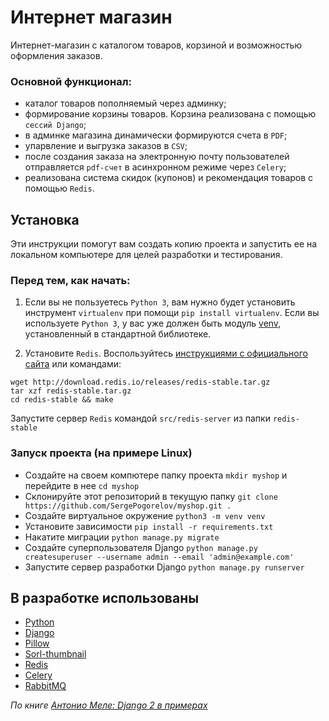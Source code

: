 # Интернет магазин

Интернет-магазин c  каталогом товаров, корзиной и возможностью оформления заказов. 

### Основной функционал:
- каталог товаров пополняемый через админку;
- формирование корзины товаров. Корзина реализована с помощью `сессий Django`;
- в админке магазина динамически формируются счета в `PDF`;
- упарвление и выгрузка заказов в `CSV`;
- после создания заказа  на электронную почту пользователей отправляется `pdf-счет` в асинхронном режиме через `Celery`;
- реализована система скидок (купонов) и рекомендация товаров с помощью `Redis`.


## Установка
Эти инструкции помогут вам создать копию проекта и запустить ее на локальном компьютере для целей разработки и тестирования.

### Перед тем, как начать:
1. Если вы не пользуетесь `Python 3`, вам нужно будет установить инструмент `virtualenv` при помощи `pip install virtualenv`. 
Если вы используете `Python 3`, у вас уже должен быть модуль [venv](https://docs.python.org/3/library/venv.html), установленный в стандартной библиотеке.

2. Установите `Redis`. Воспользуйтесь [инструкциями с официального сайта](https://redis.io/download) или командами:
```
wget http://download.redis.io/releases/redis-stable.tar.gz
tar xzf redis-stable.tar.gz
cd redis-stable && make
```
Запустите сервер `Redis` командой `src/redis-server` из папки `redis-stable`

### Запуск проекта (на примере Linux)
- Создайте на своем компютере папку проекта `mkdir myshop` и перейдите в нее `cd myshop`
- Склонируйте этот репозиторий в текущую папку `git clone https://github.com/SergePogorelov/myshop.git .`
- Создайте виртуальное окружение `python3 -m venv venv`
- Установите зависимости `pip install -r requirements.txt`
- Накатите миграции `python manage.py migrate`
- Создайте суперпользователя Django `python manage.py createsuperuser --username admin --email 'admin@example.com'`
- Запустите сервер разработки Django `python manage.py runserver`

## В разработке использованы

- [Python](https://www.python.org/)
- [Django](https://www.djangoproject.com/)
- [Pillow](https://pypi.org/project/Pillow/)
- [Sorl-thumbnail](https://pypi.org/project/sorl-thumbnail/)
- [Redis](https://redis.io/)
- [Celery](https://docs.celeryproject.org/en/stable/)
- [RabbitMQ](https://www.rabbitmq.com/)

_По книге [Антонио Меле: Django 2 в примерах](https://dmkpress.com/catalog/computer/programming/python/978-5-97060-746-6/)_

